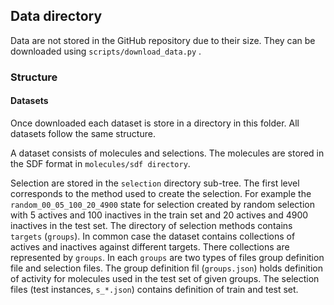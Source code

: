 ## Data directory
Data are not stored in the GitHub repository due to their size. 
They can be downloaded using ```scripts/download_data.py``` .

### Structure

#### Datasets

Once downloaded each dataset is store in a directory in this folder. 
All datasets follow the same structure.

A dataset consists of molecules and selections. The molecules are 
stored in the SDF format in ```molecules/sdf directory```.

Selection are stored in the ```selection``` directory sub-tree. The 
first level corresponds to the method used to create the selection. 
For example the ```random_00_05_100_20_4900``` state for selection
created by random selection with 5 actives and 100 inactives in 
the train set and 20 actives and 4900 inactives in the test set.
The directory of selection methods contains ```targets``` 
(```groups```). In common case the dataset contains collections of 
actives and inactives against different targets. There collections 
are represented by ```groups```. In each ```groups``` are two types
of files group definition file and selection files. The group 
definition fil (```groups.json```) holds definition of activity for 
molecules used in the test set of given groups. The selection
files (test instances, ```s_*.json```) contains definition of train 
and test set.

